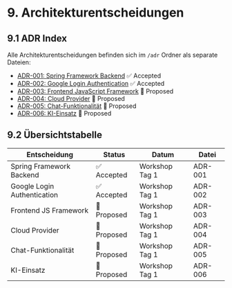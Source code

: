 # 9. Architekturentscheidungen

## 9.1 ADR Index

Alle Architekturentscheidungen befinden sich im `/adr` Ordner als separate Dateien:

- [ADR-001: Spring Framework Backend](adr/ADR-001-spring-framework-backend.md) ✅ Accepted
- [ADR-002: Google Login Authentication](adr/ADR-002-google-login-authentication.md) ✅ Accepted
- [ADR-003: Frontend JavaScript Framework](adr/ADR-003-frontend-javascript-framework.md) 🔄 Proposed
- [ADR-004: Cloud Provider](adr/ADR-004-cloud-provider.md) 🔄 Proposed
- [ADR-005: Chat-Funktionalität](adr/ADR-005-chat-functionality.md) 🔄 Proposed
- [ADR-006: KI-Einsatz](adr/ADR-006-ki-einsatz.md) 🔄 Proposed

## 9.2 Übersichtstabelle

| Entscheidung | Status | Datum | Datei |
|--------------|--------|-------|-------|
| Spring Framework Backend | ✅ Accepted | Workshop Tag 1 | ADR-001 |
| Google Login Authentication | ✅ Accepted | Workshop Tag 1 | ADR-002 |
| Frontend JS Framework | 🔄 Proposed | Workshop Tag 1 | ADR-003 |
| Cloud Provider | 🔄 Proposed | Workshop Tag 1 | ADR-004 |
| Chat-Funktionalität | 🔄 Proposed | Workshop Tag 1 | ADR-005 |
| KI-Einsatz | 🔄 Proposed | Workshop Tag 1 | ADR-006 |